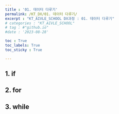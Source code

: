 ```yaml
---
title : '01. 데이터 다루기' 
permalink: /KT_DX/01. 데이터 다루기/
excerpt : "KT_AIVLE_SCHOOL DX과정 : 01. 데이터 다루기"
# categories : "KT_AIVLE_SCHOOL"
# tag : #"github.io"
#date : '2023-08-28'

toc : True
toc_labels: True
toc_sticky : True

---
```


## 1. if 

## 2. for

## 3. while 